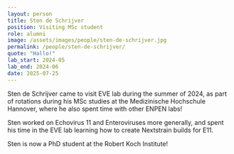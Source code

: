 ```yaml
---
layout: person
title: Sten de Schrijver
position: Visiting MSc student
role: alumni
image: /assets/images/people/sten-de-schrijver.jpg
permalink: /people/sten-de-schrijver/
quote: "Hallo!"
lab_start: 2024-05
lab_end: 2024-06
date: 2025-07-25
---
```


Sten de Schrijver came to visit EVE lab during the summer of 2024, as part of rotations during his MSc studies at the Medizinische Hochschule Hannover, where he also spent time with other ENPEN labs!

Sten worked on Echovirus 11 and Enteroviruses more generally, and spent his time in the EVE lab learning how to create Nextstrain builds for E11.

Sten is now a PhD student at the Robert Koch Institute!
